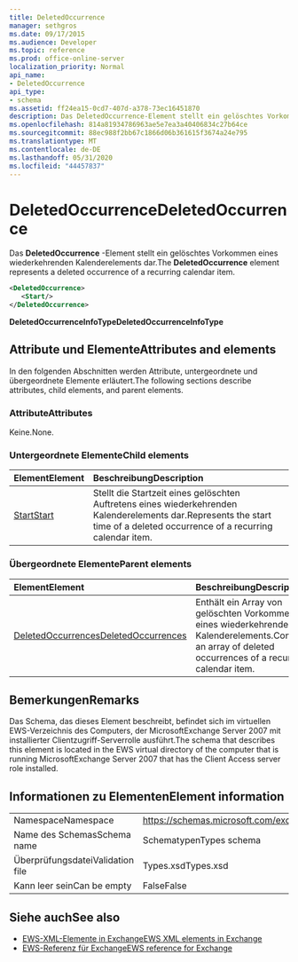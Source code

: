 ```yaml
---
title: DeletedOccurrence
manager: sethgros
ms.date: 09/17/2015
ms.audience: Developer
ms.topic: reference
ms.prod: office-online-server
localization_priority: Normal
api_name:
- DeletedOccurrence
api_type:
- schema
ms.assetid: ff24ea15-0cd7-407d-a378-73ec16451870
description: Das DeletedOccurrence-Element stellt ein gelöschtes Vorkommen eines wiederkehrenden Kalenderelements dar.
ms.openlocfilehash: 814a81934786963ae5e7ea3a40406834c27b64ce
ms.sourcegitcommit: 88ec988f2bb67c1866d06b361615f3674a24e795
ms.translationtype: MT
ms.contentlocale: de-DE
ms.lasthandoff: 05/31/2020
ms.locfileid: "44457837"
---
```

# <a name="deletedoccurrence"></a><span data-ttu-id="b2131-103">DeletedOccurrence</span><span class="sxs-lookup"><span data-stu-id="b2131-103">DeletedOccurrence</span></span>

<span data-ttu-id="b2131-104">Das **DeletedOccurrence** -Element stellt ein gelöschtes Vorkommen eines wiederkehrenden Kalenderelements dar.</span><span class="sxs-lookup"><span data-stu-id="b2131-104">The **DeletedOccurrence** element represents a deleted occurrence of a recurring calendar item.</span></span> 
  
```xml
<DeletedOccurrence>
   <Start/>
</DeletedOccurrence>
```

 <span data-ttu-id="b2131-105">**DeletedOccurrenceInfoType**</span><span class="sxs-lookup"><span data-stu-id="b2131-105">**DeletedOccurrenceInfoType**</span></span>
## <a name="attributes-and-elements"></a><span data-ttu-id="b2131-106">Attribute und Elemente</span><span class="sxs-lookup"><span data-stu-id="b2131-106">Attributes and elements</span></span>

<span data-ttu-id="b2131-107">In den folgenden Abschnitten werden Attribute, untergeordnete und übergeordnete Elemente erläutert.</span><span class="sxs-lookup"><span data-stu-id="b2131-107">The following sections describe attributes, child elements, and parent elements.</span></span>
  
### <a name="attributes"></a><span data-ttu-id="b2131-108">Attribute</span><span class="sxs-lookup"><span data-stu-id="b2131-108">Attributes</span></span>

<span data-ttu-id="b2131-109">Keine.</span><span class="sxs-lookup"><span data-stu-id="b2131-109">None.</span></span>
  
### <a name="child-elements"></a><span data-ttu-id="b2131-110">Untergeordnete Elemente</span><span class="sxs-lookup"><span data-stu-id="b2131-110">Child elements</span></span>

|<span data-ttu-id="b2131-111">**Element**</span><span class="sxs-lookup"><span data-stu-id="b2131-111">**Element**</span></span>|<span data-ttu-id="b2131-112">**Beschreibung**</span><span class="sxs-lookup"><span data-stu-id="b2131-112">**Description**</span></span>|
|:-----|:-----|
|[<span data-ttu-id="b2131-113">Start</span><span class="sxs-lookup"><span data-stu-id="b2131-113">Start</span></span>](start.md) <br/> |<span data-ttu-id="b2131-114">Stellt die Startzeit eines gelöschten Auftretens eines wiederkehrenden Kalenderelements dar.</span><span class="sxs-lookup"><span data-stu-id="b2131-114">Represents the start time of a deleted occurrence of a recurring calendar item.</span></span>  <br/> |
   
### <a name="parent-elements"></a><span data-ttu-id="b2131-115">Übergeordnete Elemente</span><span class="sxs-lookup"><span data-stu-id="b2131-115">Parent elements</span></span>

|<span data-ttu-id="b2131-116">**Element**</span><span class="sxs-lookup"><span data-stu-id="b2131-116">**Element**</span></span>|<span data-ttu-id="b2131-117">**Beschreibung**</span><span class="sxs-lookup"><span data-stu-id="b2131-117">**Description**</span></span>|
|:-----|:-----|
|[<span data-ttu-id="b2131-118">DeletedOccurrences</span><span class="sxs-lookup"><span data-stu-id="b2131-118">DeletedOccurrences</span></span>](deletedoccurrences.md) <br/> |<span data-ttu-id="b2131-119">Enthält ein Array von gelöschten Vorkommen eines wiederkehrenden Kalenderelements.</span><span class="sxs-lookup"><span data-stu-id="b2131-119">Contains an array of deleted occurrences of a recurring calendar item.</span></span>  <br/> |
   
## <a name="remarks"></a><span data-ttu-id="b2131-120">Bemerkungen</span><span class="sxs-lookup"><span data-stu-id="b2131-120">Remarks</span></span>

<span data-ttu-id="b2131-121">Das Schema, das dieses Element beschreibt, befindet sich im virtuellen EWS-Verzeichnis des Computers, der MicrosoftExchange Server 2007 mit installierter Clientzugriff-Serverrolle ausführt.</span><span class="sxs-lookup"><span data-stu-id="b2131-121">The schema that describes this element is located in the EWS virtual directory of the computer that is running MicrosoftExchange Server 2007 that has the Client Access server role installed.</span></span>
  
## <a name="element-information"></a><span data-ttu-id="b2131-122">Informationen zu Elementen</span><span class="sxs-lookup"><span data-stu-id="b2131-122">Element information</span></span>

|||
|:-----|:-----|
|<span data-ttu-id="b2131-123">Namespace</span><span class="sxs-lookup"><span data-stu-id="b2131-123">Namespace</span></span>  <br/> |https://schemas.microsoft.com/exchange/services/2006/types  <br/> |
|<span data-ttu-id="b2131-124">Name des Schemas</span><span class="sxs-lookup"><span data-stu-id="b2131-124">Schema name</span></span>  <br/> |<span data-ttu-id="b2131-125">Schematypen</span><span class="sxs-lookup"><span data-stu-id="b2131-125">Types schema</span></span>  <br/> |
|<span data-ttu-id="b2131-126">Überprüfungsdatei</span><span class="sxs-lookup"><span data-stu-id="b2131-126">Validation file</span></span>  <br/> |<span data-ttu-id="b2131-127">Types.xsd</span><span class="sxs-lookup"><span data-stu-id="b2131-127">Types.xsd</span></span>  <br/> |
|<span data-ttu-id="b2131-128">Kann leer sein</span><span class="sxs-lookup"><span data-stu-id="b2131-128">Can be empty</span></span>  <br/> |<span data-ttu-id="b2131-129">False</span><span class="sxs-lookup"><span data-stu-id="b2131-129">False</span></span>  <br/> |
   
## <a name="see-also"></a><span data-ttu-id="b2131-130">Siehe auch</span><span class="sxs-lookup"><span data-stu-id="b2131-130">See also</span></span>

- [<span data-ttu-id="b2131-131">EWS-XML-Elemente in Exchange</span><span class="sxs-lookup"><span data-stu-id="b2131-131">EWS XML elements in Exchange</span></span>](ews-xml-elements-in-exchange.md)  
- [<span data-ttu-id="b2131-132">EWS-Referenz für Exchange</span><span class="sxs-lookup"><span data-stu-id="b2131-132">EWS reference for Exchange</span></span>](ews-reference-for-exchange.md)

